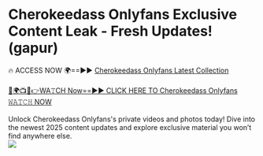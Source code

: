 # Cherokeedass Onlyfans Exclusive Content Leak - Fresh Updates! (gapur)

🔥 ACCESS NOW 🌍==►► <a href="https://tinyurl.com/kvy9nzfs" rel="nofollow">Cherokeedass Onlyfans Latest Collection</a>
<br><br>
[🔴🌍📺📱👉WA𝚃CH Now==►► CLICK HERE TO Cherokeedass Onlyfans 𝚆𝙰𝚃𝙲𝙷 NOW](https://tinyurl.com/kvy9nzfs)
<br><br>
Unlock Cherokeedass Onlyfans's private videos and photos today! Dive into the newest 2025 content updates and explore exclusive material you won’t find anywhere else.
<br>
<a href="https://tinyurl.com/kvy9nzfs" rel="nofollow" data-target="animated-image.originalLink"><img src="https://camo.githubusercontent.com/8a4f000d20f83aca3bf7ec5f350d767afa0574a8a352519fd8cfa583a6f93a33/68747470733a2f2f692e696d6775722e636f6d2f644a486b345a712e676966" data-canonical-src="https://i.imgur.com/dJHk4Zq.gif" style="max-width: 100%; display: inline-block;" data-target="animated-image.originalImage"></a>
<br>
